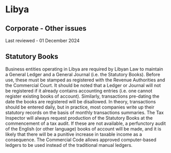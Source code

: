 # Libya
## Corporate - Other issues
Last reviewed - 01 December 2024
## Statutory Books
Business entities operating in Libya are required by Libyan Law to maintain a General Ledger and a General Journal (i.e. the Statutory Books).
Before use, these must be stamped as registered with the Revenue Authorities and the Commercial Court. It should be noted that a Ledger or Journal will not be registered if it already contains accounting entries (i.e. one cannot register existing books of account).
Similarly, transactions pre-dating the date the books are registered will be disallowed. In theory, transactions should be entered daily, but in practice, most companies write up their statutory records on the basis of monthly transactions summaries.
The Tax Inspector will always request production of the Statutory Books at the commencement of a tax audit. If these are not available, a perfunctory audit of the English (or other language) books of account will be made, and it is likely that there will be a punitive increase in taxable income as a consequence.
The Commercial Code allows approved computer-based ledgers to be used instead of the traditional manual ledgers.
